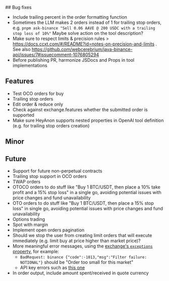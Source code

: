 ## Bug fixes

- Include trailing percent in the order formatting function
- Sometimes the LLM makes 2 orders instead of 1 for trailing stop orders, e.g. `pnpm ask-binance "Sell 0.06 AAVE @ 200 USDC with a trailing stop loss of 10%"` Maybe solve action on the tool description?
- Make sure to respect limits & precision rules > https://docs.ccxt.com/#/README?id=notes-on-precision-and-limits . See also https://github.com/webcerebrium/java-binance-api/issues/7#issuecomment-1076805294
- Before publishing PR, harmonize JSDocs and Props in tool implementations

## Features

- Test OCO orders for buy
- Trailing stop orders
- Edit order & reduce only
- Check against exchange.features whether the submitted order is supported
- Make sure HeyAnon supports nested properties in OpenAI tool definition (e.g. for trailing stop orders creation)

## Minor

## Future

- Support for future non-perpetual contracts
- Trailing stop support in OCO orders
- TWAP orders
- OTOCO orders to do stuff like "Buy 1 BTC/USDT, then place a 10% take profit and a 15% stop loss" in a single go, avoiding potential issues with price changes and fund unavailability
- OTO orders to do stuff like "Buy 1 BTC/USDT, then place a 15% stop loss" in single go, avoiding potential issues with price changes and fund unavailability
- Options trading
- Spot with margin
- Implement open orders pagination
- Should we stop the user from creating limit orders that will execute immediately (e.g. limit buy at price higher than market price)?
- More meaningful error messages, using the [exchange's `exceptions` property](https://github.com/ccxt/ccxt/blob/master/ts/src/binance.ts#L1550), for example:
    - `BadRequest: binance {"code":-1013,"msg":"Filter failure: NOTIONAL"}` should be "Order too small for this market"
    - API key errors such as [this one](https://d.pr/i/bKUK9j)
- In order output, include amount spent/received in quote currency
